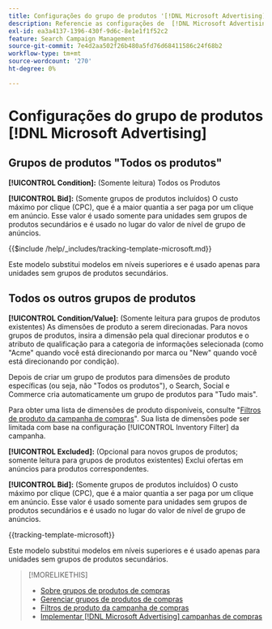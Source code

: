 ```yaml
---
title: Configurações do grupo de produtos '[!DNL Microsoft Advertising]'
description: Referencie as configurações de  [!DNL Microsoft Advertising] grupos de produtos de compras.
exl-id: ea3a4137-1396-430f-9d6c-8e1e1f1f52c2
feature: Search Campaign Management
source-git-commit: 7e4d2aa502f26b480a5fd76d68411586c24f68b2
workflow-type: tm+mt
source-wordcount: '270'
ht-degree: 0%

---
```


# Configurações do grupo de produtos [!DNL Microsoft Advertising]

## Grupos de produtos &quot;Todos os produtos&quot;

**[!UICONTROL Condition]:** (Somente leitura) Todos os Produtos

**[!UICONTROL Bid]:** (Somente grupos de produtos incluídos) O custo máximo por clique (CPC), que é a maior quantia a ser paga por um clique em anúncio. Esse valor é usado somente para unidades sem grupos de produtos secundários e é usado no lugar do valor de nível de grupo de anúncios.

<!-- **[!UICONTROL Tracking Template]:** -->

{{$include /help/_includes/tracking-template-microsoft.md}}

Este modelo substitui modelos em níveis superiores e é usado apenas para unidades sem grupos de produtos secundários.

## Todos os outros grupos de produtos

**[!UICONTROL Condition/Value]:** (Somente leitura para grupos de produtos existentes) As dimensões de produto a serem direcionadas. Para novos grupos de produtos, insira a dimensão pela qual direcionar produtos e o atributo de qualificação para a categoria de informações selecionada (como &quot;Acme&quot; quando você está direcionando por marca ou &quot;New&quot; quando você está direcionando por condição).

Depois de criar um grupo de produtos para dimensões de produto específicas (ou seja, não &quot;Todos os produtos&quot;), o Search, Social e Commerce cria automaticamente um grupo de produtos para &quot;Tudo mais&quot;.

Para obter uma lista de dimensões de produto disponíveis, consulte &quot;[Filtros de produto da campanha de compras](/help/search-social-commerce/campaign-management/campaigns/shopping-campaign-product-filters.md)&quot;. Sua lista de dimensões pode ser limitada com base na configuração [!UICONTROL Inventory Filter] da campanha.

**[!UICONTROL Excluded]:** (Opcional para novos grupos de produtos; somente leitura para grupos de produtos existentes) Exclui ofertas em anúncios para produtos correspondentes.

**[!UICONTROL Bid]:** (Somente grupos de produtos incluídos) O custo máximo por clique (CPC), que é a maior quantia a ser paga por um clique em anúncio. Esse valor é usado somente para unidades sem grupos de produtos secundários e é usado no lugar do valor de nível de grupo de anúncios.

<!-- **[!UICONTROL Tracking Template]:** -->

<!-- ExL can't handle the same include twice in the same file, so using a snippet for the second occurrence.

{{$include /help/_includes/tracking-template-microsoft.md}}
-->

{{tracking-template-microsoft}}

Este modelo substitui modelos em níveis superiores e é usado apenas para unidades sem grupos de produtos secundários.

>[!MORELIKETHIS]
>
>* [Sobre grupos de produtos de compras](product-group-about.md)
>* [Gerenciar grupos de produtos de compras](product-group-manage.md)
>* [Filtros de produto da campanha de compras](/help/search-social-commerce/campaign-management/campaigns/shopping-campaign-product-filters.md)
>* [Implementar [!DNL Microsoft Advertising] campanhas de compras](/help/search-social-commerce/campaign-management/special-workflows/microsoft-shopping-campaigns.md)
